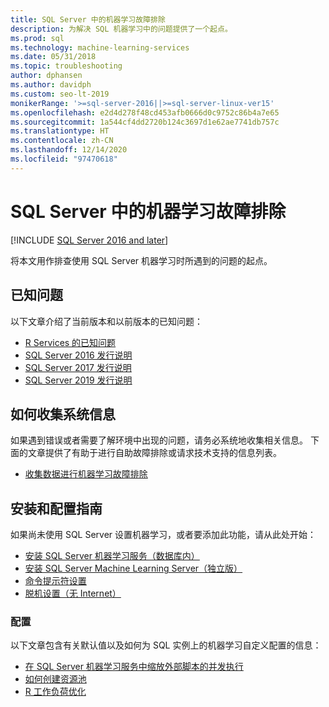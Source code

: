 ```yaml
---
title: SQL Server 中的机器学习故障排除
description: 为解决 SQL 机器学习中的问题提供了一个起点。
ms.prod: sql
ms.technology: machine-learning-services
ms.date: 05/31/2018
ms.topic: troubleshooting
author: dphansen
ms.author: davidph
ms.custom: seo-lt-2019
monikerRange: '>=sql-server-2016||>=sql-server-linux-ver15'
ms.openlocfilehash: e2d4d278f48cd453afb0666d0c9752c86b4a7e65
ms.sourcegitcommit: 1a544cf4dd2720b124c3697d1e62ae7741db757c
ms.translationtype: HT
ms.contentlocale: zh-CN
ms.lasthandoff: 12/14/2020
ms.locfileid: "97470618"
---
```

# <a name="troubleshoot-machine-learning-in-sql-server"></a>SQL Server 中的机器学习故障排除
[!INCLUDE [SQL Server 2016 and later](../../includes/applies-to-version/sqlserver2016.md)]

将本文用作排查使用 SQL Server 机器学习时所遇到的问题的起点。

## <a name="known-issues"></a>已知问题

以下文章介绍了当前版本和以前版本的已知问题：

+ [R Services 的已知问题](known-issues-for-sql-server-machine-learning-services.md)
+ [SQL Server 2016 发行说明](../../sql-server/sql-server-2016-release-notes.md)
+ [SQL Server 2017 发行说明](../../sql-server/sql-server-2017-release-notes.md)
+ [SQL Server 2019 发行说明](../../sql-server/sql-server-version-15-release-notes.md)

## <a name="how-to-gather-system-information"></a>如何收集系统信息

如果遇到错误或者需要了解环境中出现的问题，请务必系统地收集相关信息。 下面的文章提供了有助于进行自助故障排除或请求技术支持的信息列表。

+ [收集数据进行机器学习故障排除](data-collection-ml-troubleshooting-process.md)

## <a name="setup-and-configuration-guides"></a>安装和配置指南

如果尚未使用 SQL Server 设置机器学习，或者要添加此功能，请从此处开始：

+ [安装 SQL Server 机器学习服务（数据库内）](../install/sql-machine-learning-services-windows-install.md)
+ [安装 SQL Server Machine Learning Server（独立版）](../install/sql-machine-learning-standalone-windows-install.md)
+ [命令提示符设置](../install/sql-ml-component-commandline-install.md)
+ [脱机设置（无 Internet）](../install/sql-ml-component-install-without-internet-access.md)

### <a name="configuration"></a>配置

以下文章包含有关默认值以及如何为 SQL 实例上的机器学习自定义配置的信息：

+ [在 SQL Server 机器学习服务中缩放外部脚本的并发执行](../administration/scale-concurrent-execution-external-scripts.md)   
+ [如何创建资源池](../administration/create-external-resource-pool.md)
+ [R 工作负荷优化](../r/operationalizing-your-r-code.md)
